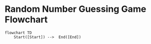 # Random Number Guessing Game Flowchart

```mermaid
flowchart TD
    Start([Start]) -->  End([End])
```
